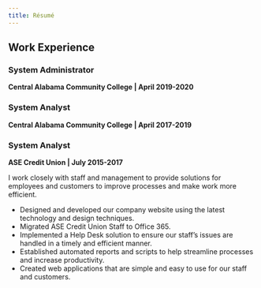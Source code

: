 ```yaml
---
title: Résumé
---
```

## Work Experience

### System Administrator
**Central Alabama Community College | April 2019-2020**

### System Analyst
**Central Alabama Community College | April 2017-2019**

### System Analyst
**ASE Credit Union | July 2015-2017**

I work closely with staff and management to provide solutions for employees and customers to improve processes and make work more efficient.
* Designed and developed our company website using the latest technology and design techniques.
* Migrated ASE Credit Union Staff to Office 365.
* Implemented a Help Desk solution to ensure our staff’s issues are
handled in a timely and efficient manner.
* Established automated reports and scripts to help streamline processes and increase productivity.
* Created web applications that are simple and easy to use for our staff and customers.